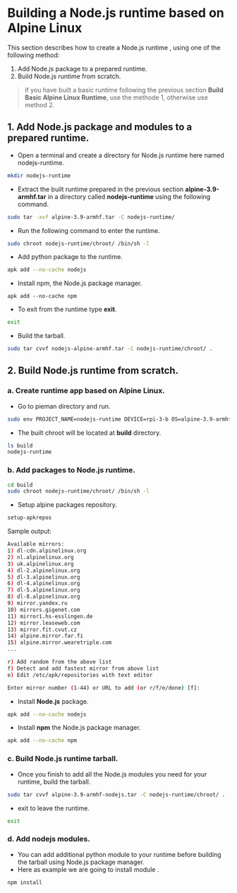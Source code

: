# Building a Node.js runtime based on Alpine Linux

This section describes how to create a Node.js runtime , using one of the following method:

1. Add Node.js package to a prepared runtime.
2. Build Node.js runtime from scratch.

> if you have built a basic runtime following the previous section **Build Basic Alpine Linux Runtime**, use the methode 1, otherwise use  method 2.

## 1. Add Node.js package and modules to a prepared runtime.

 - Open a terminal and create a directory for Node.js runtime here named nodejs-runtime.

```bash
mkdir nodejs-runtime
```
  - Extract the built runtime prepared in the previous section **alpine-3.9-armhf.tar** in a directory called **nodejs-runtime** using the following command. 

```bash
sudo tar -xvf alpine-3.9-armhf.tar -C nodejs-runtime/
```
  - Run the following command to enter the runtime.

```bash
sudo chroot nodejs-runtime/chroot/ /bin/sh -l
```
  - Add python package to the runtime.

```bash
apk add --no-cache nodejs
```
  - Install npm, the Node.js package manager.

```
apk add --no-cache npm
```

 - To exit from the runtime type **exit**.

```bash
exit
```

  - Build the tarball.

```bash
sudo tar cvvf nodejs-alpine-armhf.tar -C nodejs-runtime/chroot/ .
```


## 2. Build Node.js runtime from scratch.

### a. Create runtime app based on Alpine Linux.


   - Go to pieman directory and run.


```bash
sudo env PROJECT_NAME=nodejs-runtime DEVICE=rpi-3-b OS=alpine-3.9-armhf CREATE_ONLY_CHROOT=true ./pieman.sh
```

   - The built chroot will be located at **build** directory.

```bash
ls build
nodejs-runtime
```

### b. Add packages to Node.js runtime.


```bash
cd build
sudo chroot nodejs-runtime/chroot/ /bin/sh -l
```

   - Setup alpine packages repository.

```bash
setup-apkrepos
```
Sample output:

```bash
Available mirrors:
1) dl-cdn.alpinelinux.org
2) nl.alpinelinux.org
3) uk.alpinelinux.org
4) dl-2.alpinelinux.org
5) dl-3.alpinelinux.org
6) dl-4.alpinelinux.org
7) dl-5.alpinelinux.org
8) dl-8.alpinelinux.org
9) mirror.yandex.ru
10) mirrors.gigenet.com
11) mirror1.hs-esslingen.de
12) mirror.leaseweb.com
13) mirror.fit.cvut.cz
14) alpine.mirror.far.fi
15) alpine.mirror.wearetriple.com
...

r) Add random from the above list
f) Detect and add fastest mirror from above list
e) Edit /etc/apk/repositories with text editor

Enter mirror number (1-44) or URL to add (or r/f/e/done) [f]:
```

   - Install **Node.js** package. 

```bash
apk add --no-cache nodejs 
```

 - Install **npm** the Node.js package manager.

```bash 
apk add --no-cache npm  
```

### c. Build Node.js runtime tarball.

   - Once you finish to add all the Node.js modules you need for your runtime, build the tarball.

```bash
sudo tar cvvf alpine-3.9-armhf-nodejs.tar -C nodejs-runtime/chroot/ .
```
  
  - exit to leave the runtime.

```bash 
exit 
```

### d. Add nodejs modules.

   - You can add additional python module to your runtime before building the tarball using Node.js package manager.
   - Here as example we are going to install module . 

```bash
npm install  
```


